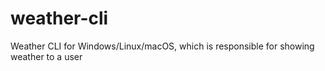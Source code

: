 
# weather-cli
Weather CLI for Windows/Linux/macOS, which is responsible for showing weather to a user

